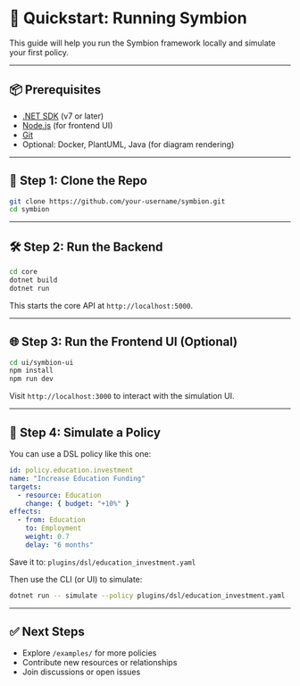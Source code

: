 
# 🚀 Quickstart: Running Symbion

This guide will help you run the Symbion framework locally and simulate your first policy.

---

## 📦 Prerequisites

- [.NET SDK](https://dotnet.microsoft.com/en-us/download) (v7 or later)
- [Node.js](https://nodejs.org/) (for frontend UI)
- [Git](https://git-scm.com/)
- Optional: Docker, PlantUML, Java (for diagram rendering)

---

## 🧠 Step 1: Clone the Repo

```bash
git clone https://github.com/your-username/symbion.git
cd symbion
```

---

## 🛠️ Step 2: Run the Backend

```bash
cd core
dotnet build
dotnet run
```

This starts the core API at `http://localhost:5000`.

---

## 🌐 Step 3: Run the Frontend UI (Optional)

```bash
cd ui/symbion-ui
npm install
npm run dev
```

Visit `http://localhost:3000` to interact with the simulation UI.

---

## 🧪 Step 4: Simulate a Policy

You can use a DSL policy like this one:

```yaml
id: policy.education.investment
name: "Increase Education Funding"
targets:
  - resource: Education
    change: { budget: "+10%" }
effects:
  - from: Education
    to: Employment
    weight: 0.7
    delay: "6 months"
```

Save it to: `plugins/dsl/education_investment.yaml`

Then use the CLI (or UI) to simulate:

```bash
dotnet run -- simulate --policy plugins/dsl/education_investment.yaml
```

---

## ✅ Next Steps

- Explore `/examples/` for more policies
- Contribute new resources or relationships
- Join discussions or open issues

